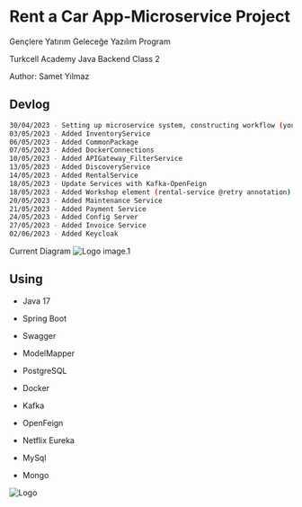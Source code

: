 # Rent a Car App-Microservice Project

Gençlere Yatırım Geleceğe Yazılım Program

Turkcell Academy Java Backend Class 2

Author: Samet Yılmaz

## Devlog

```bash
30/04/2023 - Setting up microservice system, constructing workflow (you can look the image below (image.1))
03/05/2023 - Added InventoryService
06/05/2023 - Added CommonPackage
07/05/2023 - Added DockerConnections
10/05/2023 - Added APIGateway_FilterService
13/05/2023 - Added DiscoveryService
14/05/2023 - Added RentalService
18/05/2023 - Update Services with Kafka-OpenFeign
18/05/2023 - Added Workshop element (rental-service @retry annotation)
20/05/2023 - Added Maintenance Service
21/05/2023 - Added Payment Service
24/05/2023 - Added Config Server
27/05/2023 - Added Invoice Service
02/06/2023 - Added Keycloak

```

Current Diagram
![Logo](https://cdn.discordapp.com/attachments/1082243739063418880/1101866814289477693/Microservice.png)
image.1

## Using

- Java 17

- Spring Boot

- Swagger

- ModelMapper

- PostgreSQL

- Docker

- Kafka

- OpenFeign

- Netflix Eureka

- MySql

- Mongo

![Logo](https://turkiye.ai/wp-content/uploads/2021/07/turkcell-gelecegi-yazanlar.png)
